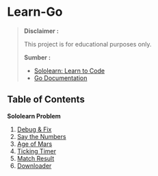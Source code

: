 # Learn-Go
> **Disclaimer :**
> 
> This project is for educational purposes only.
> 
> **Sumber :**
> 
> - [Sololearn: Learn to Code](https://www.sololearn.com/)
> - [Go Documentation](https://go.dev/doc/)


## Table of Contents

**Sololearn Problem**
1. [Debug & Fix](https://github.com/frianlh/Learn-Go/blob/main/Sololearn%20Problem/Debug%20%26%20Fix.go)
2. [Say the Numbers](https://github.com/frianlh/Learn-Go/blob/main/Sololearn%20Problem/Say%20The%20Numbers.go)
3. [Age of Mars](https://github.com/frianlh/Learn-Go/blob/main/Sololearn%20Problem/Age%20of%20Mars.go)
4. [Ticking Timer](https://github.com/frianlh/Learn-Go/blob/main/Sololearn%20Problem/Ticking%20Timer.go)
5. [Match Result](https://github.com/frianlh/Learn-Go/blob/main/Sololearn%20Problem/Match%20Results.go)
6. [Downloader](https://github.com/frianlh/Learn-Go/blob/main/Sololearn%20Problem/Downloader.go)
